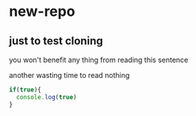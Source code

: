 # new-repo
## just to test cloning

you won't benefit any thing from reading this sentence

another wasting time to read nothing
```javascript
if(true){
  console.log(true)
}
```
